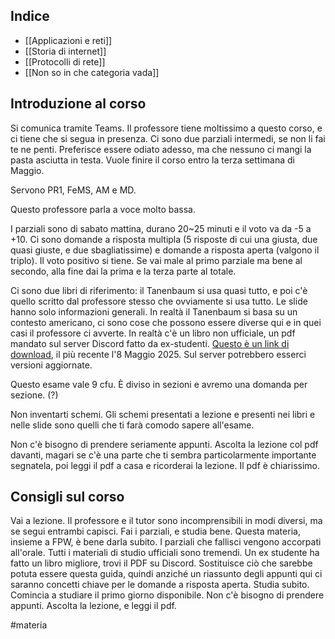 ## Indice

* [[Applicazioni e reti]]
* [[Storia di internet]]
* [[Protocolli di rete]]
* [[Non so in che categoria vada]]

## Introduzione al corso

Si comunica tramite Teams. Il professore tiene moltissimo a questo corso, e ci tiene che si segua in presenza. Ci sono due parziali intermedi, se non li fai te ne penti. Preferisce essere odiato adesso, ma che nessuno ci mangi la pasta asciutta in testa. Vuole finire il corso entro la terza settimana di Maggio.

Servono PR1, FeMS, AM e MD.

Questo professore parla a voce molto bassa.

I parziali sono di sabato mattina, durano 20~25 minuti e il voto va da -5 a +10. Ci sono domande a risposta multipla (5 risposte di cui una giusta, due quasi giuste, e due sbagliatissime) e domande a risposta aperta (valgono il triplo). Il voto positivo si tiene. Se vai male al primo parziale ma bene al secondo, alla fine dai la prima e la terza parte al totale.

Ci sono due libri di riferimento: il Tanenbaum si usa quasi tutto, e poi c'è quello scritto dal professore stesso che ovviamente si usa tutto. Le slide hanno solo informazioni generali. In realtà il Tanenbaum si basa su un contesto americano, ci sono cose che possono essere diverse qui e in quei casi il professore ci avverte. In realtà c'è un libro non ufficiale, un pdf mandato sul server Discord fatto da ex-studenti. [Questo è un link di download](https://drive.google.com/file/d/16ldWGfcmyY9MgcHzDhTaO1hi15R_hFjN/view), il più recente l'8 Maggio 2025. Sul server potrebbero esserci versioni aggiornate.

Questo esame vale 9 cfu. È diviso in sezioni e avremo una domanda per sezione. (?)

Non inventarti schemi. Gli schemi presentati a lezione e presenti nei libri e nelle slide sono quelli che ti farà comodo sapere all'esame.

Non c'è bisogno di prendere seriamente appunti. Ascolta la lezione col pdf davanti, magari se c'è una parte che ti sembra particolarmente importante segnatela, poi leggi il pdf a casa e ricorderai la lezione. Il pdf è chiarissimo.
## Consigli sul corso

Vai a lezione. Il professore e il tutor sono incomprensibili in modi diversi, ma se segui entrambi capisci.
Fai i parziali, e studia bene. Questa materia, insieme a FPW, è bene darla subito. I parziali che fallisci vengono accorpati all'orale.
Tutti i materiali di studio ufficiali sono tremendi. Un ex studente ha fatto un libro migliore, trovi il PDF su Discord. Sostituisce ciò che sarebbe potuta essere questa guida, quindi anziché un riassunto degli appunti qui ci saranno concetti chiave per le domande a risposta aperta.
Studia subito. Comincia a studiare il primo giorno disponibile.
Non c'è bisogno di prendere appunti. Ascolta la lezione, e leggi il pdf.

#materia 